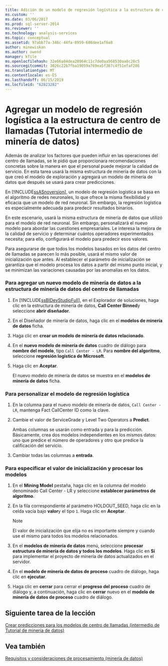 ```yaml
---
title: Adición de un modelo de regresión logística a la estructura de centro de llamadas (Tutorial de minería de datos intermedios) | Microsoft Docs
ms.custom: ''
ms.date: 03/06/2017
ms.prod: sql-server-2014
ms.reviewer: ''
ms.technology: analysis-services
ms.topic: conceptual
ms.assetid: 97abb77a-346c-44fa-8959-688dee1af6a8
author: minewiskan
ms.author: owend
manager: kfile
ms.openlocfilehash: 32e66a84dea20964c11c7de0aa568530aa8c28c5
ms.sourcegitcommit: 3026c22b7fba19059a769ea5f367c4f51efaf286
ms.translationtype: MT
ms.contentlocale: es-ES
ms.lasthandoff: 06/15/2019
ms.locfileid: "62823282"
---
```

# <a name="adding-a-logistic-regression-model-to-the-call-center-structure-intermediate-data-mining-tutorial"></a>Agregar un modelo de regresión logística a la estructura de centro de llamadas (Tutorial intermedio de minería de datos)
  Además de analizar los factores que pueden influir en las operaciones del centro de llamadas, se le pidió que proporcionara recomendaciones concretas sobre la manera en que el personal puede mejorar la calidad de servicio. En esta tarea usará la misma estructura de minería de datos con la que creó el modelo de exploración y agregará un modelo de minería de datos que después se usará para crear predicciones.  
  
 En [!INCLUDE[ssASnoversion](../includes/ssasnoversion-md.md)], un modelo de regresión logística se basa en el algoritmo de redes neuronales, lo que ofrece la misma flexibilidad y eficacia que un modelo de red neuronal. Sin embargo, la regresión logística es especialmente adecuada para predecir resultados binarios.  
  
 En este escenario, usará la misma estructura de minería de datos que utilizó para el modelo de red neuronal. Sin embargo, personalizará el nuevo modelo para abordar las cuestiones empresariales. Le interesa la mejora de la calidad de servicio y determinar cuántos operadores experimentados necesita; para ello, configurará el modelo para predecir esos valores.  
  
 Para asegurarse de que todos los modelos basados en los datos del centro de llamadas se parecen lo más posible, usará el mismo valor de inicialización que antes. Al establecer el parámetro de inicialización se garantiza que el modelo procesa los datos a partir del mismo punto inicial, y se minimizan las variaciones causadas por las anomalías en los datos.  
  
### <a name="to-add-a-new-mining-model-to-the-call-center-mining-structure"></a>Para agregar un nuevo modelo de minería de datos a la estructura de minería de datos del centro de llamadas  
  
1.  En [!INCLUDE[ssBIDevStudioFull](../includes/ssbidevstudiofull-md.md)], en el Explorador de soluciones, haga clic en la estructura de minería de datos, **Call Center Binned**y seleccione **abrir diseñador**.  
  
2.  En el Diseñador de minería de datos, haga clic en el **modelos de minería de datos** ficha.  
  
3.  Haga clic en **crear un modelo de minería de datos relacionado**.  
  
4.  En el **nuevo modelo de minería de datos** cuadro de diálogo para **nombre del modelo**, tipo `Call Center - LR`.  Para **nombre del algoritmo**, seleccione **regresión logística de Microsoft**.  
  
5.  Haga clic en **Aceptar**.  
  
     El nuevo modelo de minería de datos se muestra en el **modelos de minería de datos** ficha.  
  
### <a name="to-customize-the-logistic-regression-model"></a>Para personalizar el modelo de regresión logística  
  
1.  En la columna para el nuevo modelo de minería de datos, `Call Center - LR`, mantenga Fact CallCenter ID como la clave.  
  
2.  Cambie el valor de ServiceGrade y Level Two Operators a **Predict**.  
  
     Ambas columnas se usarán como entrada y para la predicción. Básicamente, crea dos modelos independientes en los mismos datos: uno que predice el número de operadores y otro que predice la calificación del servicio.  
  
3.  Cambiar todas las columnas a **entrada**.  
  
### <a name="to-specify-the-seed-and-process-the-models"></a>Para especificar el valor de inicialización y procesar los modelos  
  
1.  En el **Mining Model** pestaña, haga clic en la columna del modelo denominado Call Center - LR y seleccione **establecer parámetros de algoritmo**.  
  
2.  En la fila correspondiente al parámetro HOLDOUT_SEED, haga clic en la celda vacía bajo **valor**y el tipo `1`. Haga clic en **Aceptar**.  
  
    > [!NOTE]  
    >  El valor de inicialización que elija no es importante siempre y cuando use el mismo para todos los modelos relacionados.  
  
3.  En el **modelos de minería de datos** menú, seleccione **procesar estructura de minería de datos y todos los modelos**. Haga clic en **Sí** para implementar el proyecto de minería de datos actualizados en el servidor.  
  
4.  En el **modelo de minería de datos de proceso** cuadro de diálogo, haga clic en **ejecutar**.  
  
5.  Haga clic en **cerrar** para cerrar el **progreso del proceso** cuadro de diálogo y, a continuación, haga clic en **cerrar** nuevo en el **modelo de minería de datos de proceso** cuadro de diálogo.  
  
## <a name="next-task-in-lesson"></a>Siguiente tarea de la lección  
 [Crear predicciones para los modelos de centro de llamadas &#40;intermedio de Tutorial de minería de datos&#41;](../../2014/tutorials/create-predictions-call-center-models-intermediate-data-mining-tutorial.md)  
  
## <a name="see-also"></a>Vea también  
 [Requisitos y consideraciones de procesamiento &#40;minería de datos&#41;](../../2014/analysis-services/data-mining/processing-requirements-and-considerations-data-mining.md)  
  
  
